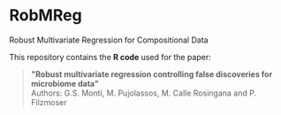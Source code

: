 # RobMReg
Robust Multivariate Regression for Compositional Data

This repository contains the **R code** used for the paper: 


> **"Robust multivariate regression controlling
false discoveries for microbiome data"**  
> Authors: G.S. Monti, M. Pujolassos, M. Calle Rosingana and P. Filzmoser
